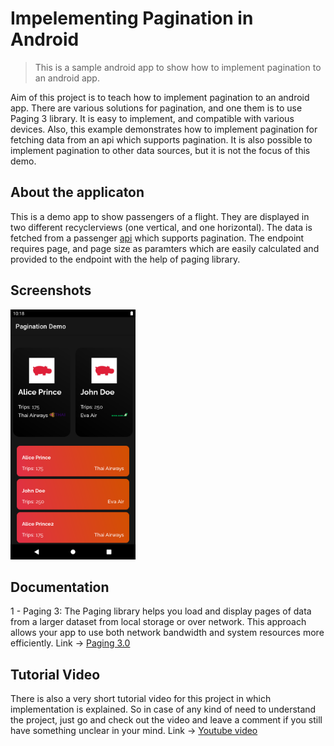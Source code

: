 # Impelementing Pagination in Android
> This is a sample android app to show how to implement pagination to an android app.

Aim of this project is to teach how to implement pagination to an android app. There are various solutions for pagination, and one them is to use Paging 3 library. It is easy to implement, and compatible with various devices. Also, this example demonstrates how to implement pagination for fetching data from an api which supports pagination. It is also possible to implement pagination to other data sources, but it is not the focus of this demo.

## About the applicaton
This is a demo app to show passengers of a flight. They are displayed in two different recyclerviews (one vertical, and one horizontal). The data is fetched from a passenger [api][youtube] which supports pagination. The endpoint requires page, and page size as paramters which are easily calculated and provided to the endpoint with the help of paging library.

## Screenshots
<div style="display: inline-block;">
  <img src="images/screenshot1.png" width="200" height="400">
</div>

## Documentation
1 - Paging 3: The Paging library helps you load and display pages of data from a larger dataset from local storage or over network. This approach allows your app to use both network bandwidth and system resources more efficiently. Link -> [Paging 3.0][paging]


## Tutorial Video
There is also a very short tutorial video for this project in which implementation is explained.
So in case of any kind of need to understand the project, just go and check out the video and leave a comment if you still have something unclear in your mind.
Link -> [Youtube video][youtube]

<!-- Markdown link & img dfn's -->
[paging]: https://developer.android.com/topic/libraries/architecture/paging/v3-overview
[api]: https://www.instantwebtools.net/fake-rest-api
[youtube]: https://www.youtube.com

